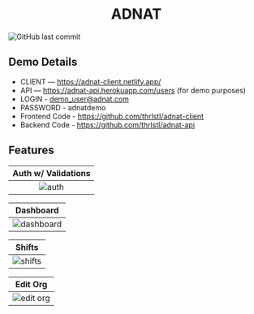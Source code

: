 <div align="center">
	<h1>ADNAT</h1>
</div>

![GitHub last commit](https://img.shields.io/github/last-commit/thrlstl/adnat-client)

## Demo Details

- CLIENT — https://adnat-client.netlify.app/
- API — https://adnat-api.herokuapp.com/users (for demo purposes)
- LOGIN - demo_user@adnat.com
- PASSWORD - adnatdemo
- Frontend Code - https://github.com/thrlstl/adnat-client
- Backend Code - https://github.com/thrlstl/adnat-api

## Features

|                                              Auth w/ Validations                                               |
| :------------------------------------------------------------------------------------------------------------: |
| ![auth](https://user-images.githubusercontent.com/68616411/131931229-1a3af113-f2a9-4f73-917e-b8529080f3f5.png) |

|                                                      Dashboard                                                      |
| :-----------------------------------------------------------------------------------------------------------------: |
| ![dashboard](https://user-images.githubusercontent.com/68616411/131931460-fddbfd26-5f17-4a2b-839c-07435fe9eb6b.png) |

|                                                      Shifts                                                      |
| :--------------------------------------------------------------------------------------------------------------: |
| ![shifts](https://user-images.githubusercontent.com/68616411/131931504-b3d50f29-39b6-44b6-a05b-ab63c54fedf2.png) |

|                                                      Edit Org                                                      |
| :----------------------------------------------------------------------------------------------------------------: |
| ![edit org](https://user-images.githubusercontent.com/68616411/131931596-3ae21256-3dca-4e7e-bc85-75d05cc8e176.png) |
